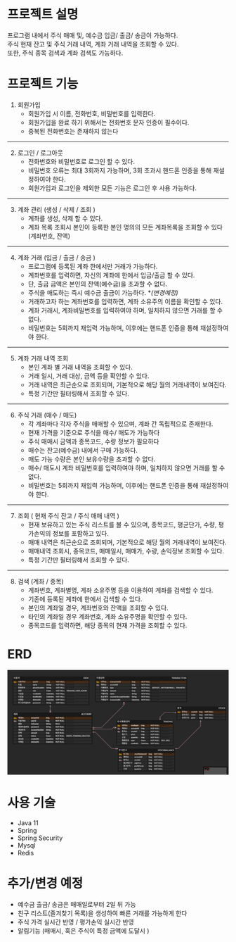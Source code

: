 # 프로젝트 설명
프로그램 내에서 주식 매매 및, 예수금 입금/ 출금/ 송금이 가능하다.<br>
주식 현재 잔고 및 주식 거래 내역, 계좌 거래 내역을 조회할 수 있다. <br>
또한, 주식 종목 검색과 계좌 검색도 가능하다. 

# 프로젝트 기능

1. 회원가입
   - 회원가입 시 이름, 전화번호, 비밀번호를 입력한다.
   - 회원가입을 완료 하기 위해서는 전화번호 문자 인증이 필수이다.
   - 중복된 전화번호는 존재하지 않는다 
---
2. 로그인 / 로그아웃
   - 전화번호와 비밀번호로 로그인 할 수 있다.
   - 비밀번호 오류는 최대 3회까지 가능하며, 3회 초과시 핸드폰 인증을 통해 재설정하여야 한다. 
   - 회원가입과 로그인을 제외한 모든 기능은 로그인 후 사용 가능하다.
---
3. 계좌 관리 (생성 / 삭제 / 조회 )
   - 계좌를 생성, 삭제 할 수 있다.
   - 계좌 목록 조회시 본인이 등록한 본인 명의의 모든 계좌목록을 조회할 수 있다 (계좌번호, 잔액)
---
4. 계좌 거래 (입금 / 출금 / 송금 )
   - 프로그램에 등록된 계좌 한에서만 거래가 가능하다. 
   - 계좌번호를 입력하면, 자신의 계좌에 한에서 입금/출금 할 수 있다. 
   - 단, 출금 금액은 본인의 잔액(예수금)을 초과할 수 없다.
   - 주식을 매도하는 즉시 예수금 출금이 가능하다. **(*변경예정)**
   - 거래하고자 하는 계좌번호를 입력하면, 계좌 소유주의 이름을 확인할 수 있다.
   - 계좌 거래시, 계좌비밀번호를 입력하여야 하며, 일치하지 않으면 거래를 할 수 없다.
   - 비밀번호는 5회까지 재입력 가능하며, 이후에는 핸드폰 인증을 통해 재설정하여야 한다.
---
5. 계좌 거래 내역 조회
   - 본인 계좌 별 거래 내역을 조회할 수 있다. 
   - 거래 일시, 거래 대상, 금액 등을 확인할 수 있다. 
   - 거래 내역은 최근순으로 조회되며, 기본적으로 해당 월의 거래내역이 보여진다. 
   - 특정 기간만 필터링해서 조회할 수 있다.
---
6. 주식 거래 (매수 / 매도)
   - 각 계좌마다 각자 주식을 매매할 수 있으며, 계좌 간 독립적으로 존재한다. 
   - 현재 가격을 기준으로 주식을 매수/ 매도가 가능하다 
   - 주식 매매시 금액과 종목코드, 수량 정보가 필요하다 
   - 매수는 잔고(예수금) 내에서 구매 가능하다. 
   - 매도 가능 수량은 본인 보유수량을 초과할 수 없다.
   - 매수/ 매도시 계좌 비밀번호를 입력하여야 하며, 일치하지 않으면 거래를 할 수 없다.
   - 비밀번호는 5회까지 재입력 가능하며, 이후에는 핸드폰 인증을 통해 재설정하여야 한다.
---
7. 조회 ( 현재 주식 잔고 / 주식 매매 내역 )
   - 현재 보유하고 있는 주식 리스트를 볼 수 있으며, 종목코드, 평균단가, 수량, 평가손익의 정보를 포함하고 있다. 
   - 매매 내역은 최근순으로 조회되며, 기본적으로 해당 월의 거래내역이 보여진다.
   - 매매내역 조회시, 종목코드, 매매일시, 매매가, 수량, 손익정보 조회할 수 있다.  
   - 특정 기간만 필터링해서 조회할 수 있다.
---
8. 검색 (계좌 / 종목)
   - 계좌번호, 계좌별명, 계좌 소유주명 등을 이용하여 계좌를 검색할 수 있다.
   - 기존에 등록된 계좌에 한에서 검색할 수 있다. 
   - 본인의 계좌일 경우, 계좌번호와 잔액을 조회할 수 있다. 
   - 타인의 계좌일 경우 계좌번호, 계좌 소유주명을 확인할 수 있다. 
   - 종목코드를 입력하면, 해당 종목의 현재 가격을 조회할 수 있다. 

# ERD
![img.png](doc/img/img.png)

# 사용 기술
- Java 11
- Spring
- Spring Security
- Mysql
- Redis

# 추가/변경 예정 
- 예수금 출금/ 송금은 매매일로부터 2일 뒤 가능 
- 친구 리스트(즐겨찾기 목록)을 생성하여 빠른 거래를 가능하게 한다
- 주식 가격 실시간 반영 / 평가손익 실시간 반영 
- 알림기능 (매매시, 혹은 주식이 특정 금액에 도달시 )
